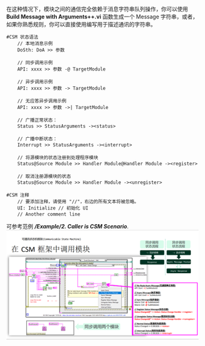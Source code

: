 在这种情况下，模块之间的通信完全依赖于消息字符串队列操作，你可以使用 **Build Message with Arguments++.vi** 函数生成一个 Message 字符串，或者，如果你熟悉规则，你可以直接使用编写用于描述通讯的字符串。

```
#CSM 状态语法
    // 本地消息示例
    DoSth: DoA >> 参数

    // 同步调用示例
    API: xxxx >> 参数 -@ TargetModule

    // 异步调用示例
    API: xxxx >> 参数 -> TargetModule

    // 无应答异步调用示例
    API: xxxx >> 参数 ->| TargetModule

    // 广播正常状态：
    Status >> StatusArguments -><status>

    // 广播中断状态：
    Interrupt >> StatusArguments -><interrupt>

    // 将源模块的状态注册到处理程序模块
    Status@Source Module >> Handler Module@Handler Module -><register>

    // 取消注册源模块的状态
    Status@Source Module >> Handler Module -><unregister>

#CSM 注释
    // 要添加注释，请使用 "//"，右边的所有文本将被忽略。
    UI: Initialize // 初始化 UI
    // Another comment line

```
可参考范例 ***/Example/2. Caller is CSM Scenario***.
![img](img/../_img/slides/Baisic-2.Call%20in%20CSM%20Framework(CN).png)